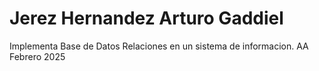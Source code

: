# Jerez Hernandez Arturo Gaddiel
Implementa Base de Datos Relaciones en un sistema de informacion. AA
Febrero 2025

<script src="https://ajax.googleapis.com/ajax/libs/jquery/1.11.2/jquery.min.js"></script>
<link rel="stylesheet" href="https://maxcdn.bootstrapcdn.com/bootstrap/3.3.1/css/bootstrap.min.css">
<link rel="stylesheet" href="https://maxcdn.bootstrapcdn.com/bootstrap/3.3.1/css/bootstrap-theme.min.css">
<script src="https://maxcdn.bootstrapcdn.com/bootstrap/3.3.1/js/bootstrap.min.js"></script>
